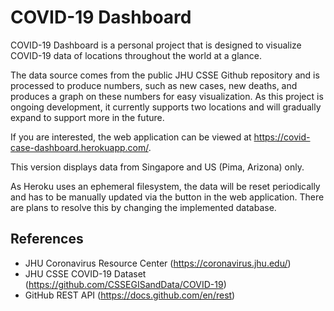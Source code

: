 # COVID-19 Dashboard

COVID-19 Dashboard is a personal project that is designed to visualize COVID-19 data of locations throughout the world at a glance.

The data source comes from the public JHU CSSE Github repository and is processed to produce numbers, such as new cases, new deaths, and produces a graph on these numbers for easy visualization. As this project is ongoing development, it currently supports two locations and will gradually expand to support more in the future.  
  
If you are interested, the web application can be viewed at https://covid-case-dashboard.herokuapp.com/.  

This version displays data from Singapore and US (Pima, Arizona) only.  

As Heroku uses an ephemeral filesystem, the data will be reset periodically and has to be manually updated via the button in the web application. There are plans to resolve this by changing the implemented database.


## References
* JHU Coronavirus Resource Center (https://coronavirus.jhu.edu/)
* JHU CSSE COVID-19 Dataset (https://github.com/CSSEGISandData/COVID-19)
* GitHub REST API (https://docs.github.com/en/rest)